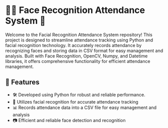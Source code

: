 # 🧑‍🦰 Face Recognition Attendance System 👧
Welcome to the Facial Recognition Attendance System repository! This project is designed to streamline attendance tracking using Python and facial recognition technology. It accurately records attendance by recognizing faces and storing data in CSV format for easy management and analysis. Built with Face Recognition, OpenCV, Numpy, and Datetime libraries, it offers comprehensive functionality for efficient attendance management.

## 🚀 Features
  - 🛠️ Developed using Python for robust and reliable performance.
  - 🤖 Utilizes facial recognition for accurate attendance tracking
  - 📊 Records attendance data into a CSV file for easy management and analysis
  - 📷 Efficient and reliable face detection and recognition

